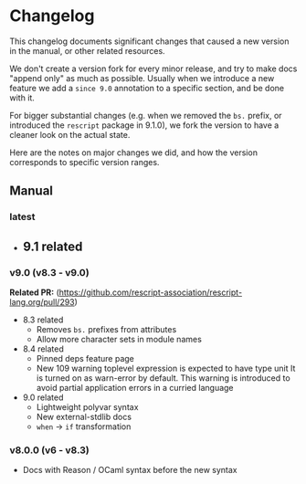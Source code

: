 # Changelog

This changelog documents significant changes that caused a new version in the manual, or other related resources.

We don't create a version fork for every minor release, and try to make docs "append only" as much as possible. Usually when we introduce a new feature we add a `since 9.0` annotation to a specific section, and be done with it.

For bigger substantial changes (e.g. when we removed the `bs.` prefix, or introduced the `rescript` package in 9.1.0), we fork the version to have a cleaner look on the actual state.

Here are the notes on major changes we did, and how the version corresponds to specific version ranges.

## Manual

### latest

- ## 9.1 related

### v9.0 (v8.3 - v9.0)

**Related PR:** (https://github.com/rescript-association/rescript-lang.org/pull/293)

- 8.3 related
  - Removes `bs.` prefixes from attributes
  - Allow more character sets in module names
- 8.4 related
  - Pinned deps feature page
  - New 109 warning toplevel expression is expected to have type unit It is turned on as warn-error by default. This warning is introduced to avoid partial application errors in a curried language
- 9.0 related
  - Lightweight polyvar syntax
  - New external-stdlib docs
  - `when` -> `if` transformation

### v8.0.0 (v6 - v8.3)

- Docs with Reason / OCaml syntax before the new syntax
